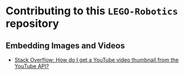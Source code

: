 # Contributing to this `LEGO-Robotics` repository


## Embedding Images and Videos

- [Stack Overflow: How do I get a YouTube video thumbnail from the YouTube API?](https://stackoverflow.com/questions/2068344/how-do-i-get-a-youtube-video-thumbnail-from-the-youtube-api)
